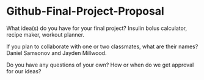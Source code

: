 # Github-Final-Project-Proposal
What idea(s) do you have for your final project?
Insulin bolus calculator, recipe maker, workout planner.

If you plan to collaborate with one or two classmates, what are their names?
Daniel Samsonov and Jayden Millwood.

Do you have any questions of your own?
How or when do we get approval for our ideas?
